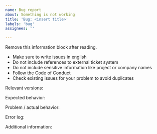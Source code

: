 ```yaml
---
name: Bug report
about: Something is not working
title: 'Bug: <insert title>'
labels: 'bug'
assignees: ''

---
```


Remove this information block after reading.
* Make sure to write issues in english
* Do not include references to external ticket system
* Do not include sensitive information like project or company names
* Follow the Code of Conduct
* Check existing issues for your problem to avoid duplicates

Relevant versions:

Expected behavior:

Problem / actual behavior:

Error log:

Additional information: